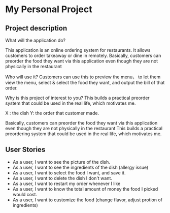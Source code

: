 # My Personal Project

## Project description 

What will the application do?

This application is an online ordering system for restaurants.
It allows customers to order takeaway or dine in remotely.
Basically, customers can preorder the food they want via this application even
though they are not physically in the restaurant

Who will use it?
Customers can use this to preview the menu，
to let them view the menu,
select & select the food they want, and output the bill of that order. 


Why is this project of interest to you?
This builds a practical preorder system that could be used in the real life,
which motivates me.

X : the dish 
Y:  the order that customer made.


Basically, customers can preorder the food they want via this application even though they are not physically in the restaurant
This builds a practical preordering system that could be used in the real life, which motivates me. 

## User Stories
- As a user, I want to see the picture of the dish. 
- As a user, I want to see the ingredients of the dish (allergy issue)
- As a user, I want to select the food I want, and save it. 
- As a user, I want to delete the dish I don't want.
- As a user, I want to restart my order whenever I like 
- As a user, I want to know the total amount of money the food I picked would cost. 
- As a user, I want to customize the food (change flavor, adjust protion of ingredients)
